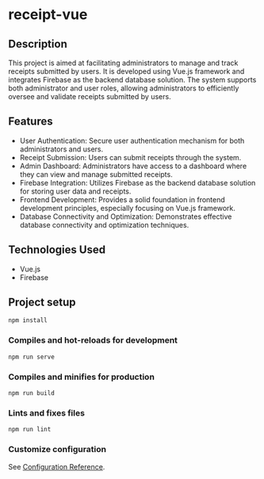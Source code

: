 # receipt-vue

## Description
This project is aimed at facilitating administrators to manage and track receipts submitted by users. It is developed using Vue.js framework and integrates Firebase as the backend database solution. The system supports both administrator and user roles, allowing administrators to efficiently oversee and validate receipts submitted by users.

## Features
* User Authentication: Secure user authentication mechanism for both administrators and users.
* Receipt Submission: Users can submit receipts through the system.
* Admin Dashboard: Administrators have access to a dashboard where they can view and manage submitted receipts.
* Firebase Integration: Utilizes Firebase as the backend database solution for storing user data and receipts.
* Frontend Development: Provides a solid foundation in frontend development principles, especially focusing on Vue.js framework.
* Database Connectivity and Optimization: Demonstrates effective database connectivity and optimization techniques.

## Technologies Used
* Vue.js
* Firebase

## Project setup
```
npm install
```

### Compiles and hot-reloads for development
```
npm run serve
```

### Compiles and minifies for production
```
npm run build
```

### Lints and fixes files
```
npm run lint
```

### Customize configuration
See [Configuration Reference](https://cli.vuejs.org/config/).
